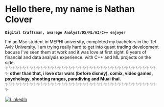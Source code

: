# Hello there, my name is Nathan Clover

**`Digital Craftsman, avarege Analyst/DS/ML/AI/C++ enjoyer`** 


I'm an Msc student in MEPHI university,
completed my bachelors in the Tel Aviv University.
I am trying really hard to get into quant trading development bacuse I've seen them at work and it was love at first sight.
8 years of financial and data analysis experience.
with C++ and ML projects on the side.
✨✨✨✨✨✨✨✨✨✨✨✨✨✨✨✨✨✨✨✨✨✨✨✨✨✨✨✨✨✨✨✨✨✨✨✨✨✨✨✨✨✨✨✨
**other than that, i love star wars (before disney), comix, video games, psychology, shooting ranges, paradiving and Muai thai.**
✨✨✨✨✨✨✨✨✨✨✨✨✨✨✨✨✨✨✨✨✨✨✨✨✨✨✨✨✨✨✨✨✨✨✨✨✨✨✨✨✨✨✨✨

<p align="left">
  <a href="https://www.linkedin.com/in/nathanc93/">
  <img alt="LinkedIn"
